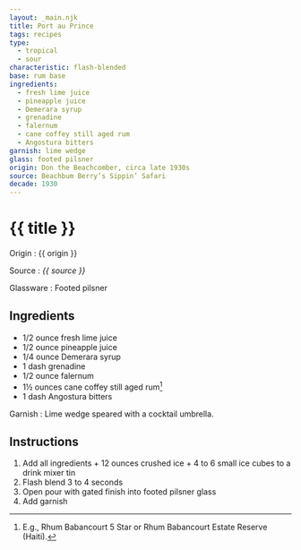 ```yaml
---
layout: _main.njk
title: Port au Prince
tags: recipes
type:
  - tropical
  - sour
characteristic: flash-blended
base: rum base
ingredients:
  - fresh lime juice
  - pineapple juice
  - Demerara syrup
  - grenadine
  - falernum
  - cane coffey still aged rum
  - Angostura bitters
garnish: lime wedge
glass: footed pilsner
origin: Don the Beachcomber, circa late 1930s
source: Beachbum Berry’s Sippin’ Safari
decade: 1930
---
```

<!-- markdownlint-disable MD025 -->
# {{ title }}
<!-- markdownlint-disable MD025 -->

Origin
  : {{ origin }}

Source
  : <cite>{{ source }}</cite>

Glassware
  : Footed pilsner

## Ingredients

* 1/2 ounce fresh lime juice
* 1/2 ounce pineapple juice
* 1/4 ounce Demerara syrup
* 1 dash grenadine
* 1/2 ounce falernum
* 1&frac12; ounces cane coffey still aged rum[^1]
* 1 dash Angostura bitters

[^1]: E.g., Rhum Babancourt 5 Star or Rhum Babancourt Estate Reserve (Haiti).

Garnish
  : Lime wedge speared with a cocktail umbrella.

## Instructions

1. Add all ingredients + 12 ounces crushed ice + 4 to 6 small ice cubes to a drink mixer tin
2. Flash blend 3 to 4 seconds
3. Open pour with gated finish into footed pilsner glass
4. Add garnish
